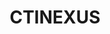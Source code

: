 ---
layout: page
title: CTINEXUS
description: Automatic Cyber Threat Intelligence Knowledge Graph Construction Using Large Language Models
img: assets/img/overview.png
redirect: https://ctinexus.github.io/
importance: 3
category: research
---